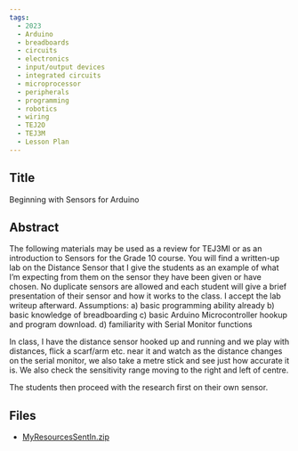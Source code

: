 ```yaml
---
tags:
  - 2023
  - Arduino
  - breadboards
  - circuits
  - electronics
  - input/output devices
  - integrated circuits
  - microprocessor
  - peripherals
  - programming
  - robotics
  - wiring
  - TEJ2O
  - TEJ3M
  - Lesson Plan
---
```

    
## Title

Beginning with Sensors for Arduino

## Abstract

  The following materials may be used as a review for TEJ3MI or as an introduction to Sensors for the Grade 10 course.  You will find a written-up lab on the Distance Sensor that I give the students as an example of what I’m expecting from them on the sensor they have been given or have chosen. No duplicate sensors are allowed and each student will give a brief presentation of their sensor and how it works to the class.  I accept the lab writeup afterward. 
Assumptions:
a) basic programming ability already 
b) basic knowledge of breadboarding
c) basic Arduino Microcontroller hookup and program download. 
d) familiarity with Serial Monitor functions 

In class, I have the distance sensor hooked up and running and we play with distances, flick a scarf/arm etc. near it and watch as the distance changes on the serial monitor, we also take a metre stick and see just how accurate it is. We also check the sensitivity range moving to the right and left of centre.

The students then proceed with the research first on their own sensor.

## Files

- [MyResourcesSentIn.zip](https://www.russellgordon.ca/acse/cemc-cse-resources/resources/2023/Jill_Harris/MyResourcesSentIn.zip)
